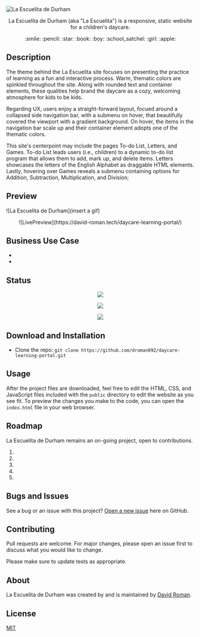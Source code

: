 ![La Escuelita de Durham](https://user-images.githubusercontent.com/25372739/126729460-97cd3658-41ff-4ee2-a543-6a79d426a374.JPG)

<p align="center"> La Escuelita de Durham (aka "La Escuelita") is a responsive, static website for a children's daycare. </p>

<p align="center"> :smile: :pencil: :star: :book: :boy: :school_satchel: :girl: :apple: </p>

## Description

The theme behind the La Escuelita site focuses on presenting the practice of learning as a fun and interactive process.  Warm, thematic colors are spinkled throughout the site.  Along with rounded text and container elements, these qualities help brand the daycare as a cozy, welcoming atmosphere for kids to be kids.

Regarding UX, users enjoy a straight-forward layout, focued around a collapsed side navigation bar, with a submenu on hover, that beautifully covered the viewport with a gradient background.  On hover, the items in the navigation bar scale up and their container element adopts one of the thematic colors.   

This site's centerpoint may include the pages To-do List, Letters, and Games.  To-do List leads users (i.e., children) to a dynamic to-do list program that allows them to add, mark up, and delete items.  Letters showcases the letters of the English Alphabet as draggable HTML elements.  Lastly, hovering over Games reveals a submenu containing options for Addition, Subtraction, Multiplication, and Division; 

## Preview

![La Escuelita de Durham](insert a gif)

<p align="center"> ![LivePreview](https://david-roman.tech/daycare-learning-portal/)</p>

## Business Use Case

- 
- 

## Status

<p align="center"> <img src="https://img.shields.io/tokei/lines/github/droman892/daycare-learning-portal" /> </p>

<p align="center"> <img src="https://img.shields.io/github/languages/count/droman892/daycare-learning-portal" /> </p>

<p align="center"> <img src="https://img.shields.io/github/repo-size/droman892/daycare-learning-portal" /> </p>

## Download and Installation

- Clone the repo: `git clone https://github.com/droman892/daycare-learning-portal.git`

## Usage

After the project files are downloaded, feel free to edit the HTML, CSS, and JavaScript files included with the `public` directory to 
edit the website as you see fit. To preview the changes you make to the code, you can open 
the `index.html` file in your web browser.

## Roadmap

La Escuelita de Durham remains an on-going project, open to contributions.

1) 
2) 
3) 
4) 
5) 

## Bugs and Issues

See a bug or an issue with this project? [Open a new issue](https://github.com/droman892/daycare-learning-portal/issues) here on GitHub.

## Contributing
Pull requests are welcome. For major changes, please open an issue first to discuss what you would like to change.

Please make sure to update tests as appropriate.

## About

La Escuelita de Durham was created by and is maintained by [David Roman](https://www.linkedin.com/in/david-roman-front-end-web-developer/).

## License
[MIT](https://choosealicense.com/licenses/mit/)